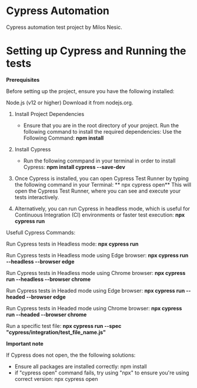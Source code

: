 # Cypress Automation

Cypress automation test project by Milos Nesic.


# Setting up Cypress and Running the tests

**Prerequisites**

Before setting up the project, ensure you have the following installed:

  Node.js (v12 or higher)
  Download it from nodejs.org.


1. Install Project Dependencies
    - Ensure that you are in the root directory of your project. Run the following command to install the required dependencies:
      Use the Following Command: **npm install**

2. Install Cypress
    - Run the following commpand in your terminal in order to install Cypress:
      **npm install cypress --save-dev**

3. Once Cypress is installed, you can open Cypress Test Runner by typing the following command in your Terminal:
     ** npx cypress open**
   This will open the Cypress Test Runner, where you can see and execute your tests interactively.

4. Alternatively, you can run Cypress in headless mode, which is useful for Continuous Integration (CI) environments or faster test execution:
    **npx cypress run**

Usefull Cypress Commands:

Run Cypress tests in Headless mode: **npx cypress run** 

Run Cypress tests in Headless mode using Edge browser: **npx cypress run --headless --browser edge**

Run Cypress tests in Headless mode using Chrome browser: **npx cypress run --headless --browser chrome**

Run Cypress tests in Headed mode using Edge browser: **npx cypress run --headed --browser edge**

Run Cypress tests in Headed mode using Chrome browser: **npx cypress run --headed --browser chrome**

Run a specific test file: **npx cypress run --spec "cypress/integration/test_file_name.js"**


**Important note**

If Cypress does not open, the the following solutions: 
  - Ensure all packages are installed correctly: npm install
  - if "cypress open" command fails, try using "npx" to ensure you're using correct version: npx cypress open

